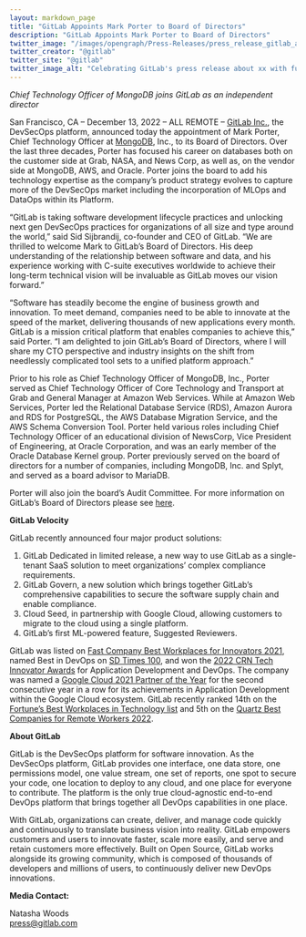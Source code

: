 ```yaml
---
layout: markdown_page
title: "GitLab Appoints Mark Porter to Board of Directors"
description: "GitLab Appoints Mark Porter to Board of Directors"
twitter_image: "/images/opengraph/Press-Releases/press_release_gitlab_appoints_mark_porter_board.png"
twitter_creator: "@gitlab"
twitter_site: "@gitlab"
twitter_image_alt: "Celebrating GitLab's press release about xx with fun emojis"
---
```


_Chief Technology Officer of MongoDB joins GitLab as an independent director_
 
San Francisco, CA – December 13, 2022 – ALL REMOTE – [GitLab Inc.](https://about.gitlab.com/), the DevSecOps platform, announced today the appointment of Mark Porter, Chief Technology Officer at [MongoDB](https://www.MongoDB.com/), Inc., to its Board of Directors. Over the last three decades, Porter has focused his career on databases both on the customer side at Grab, NASA, and News Corp, as well as, on the vendor side at MongoDB, AWS, and Oracle. Porter joins the board to add his technology expertise as the company’s product strategy evolves to capture more of the DevSecOps market including the incorporation of MLOps and DataOps within its Platform.
 
“GitLab is taking software development lifecycle practices and unlocking next gen DevSecOps practices for organizations of all size and type around the world,” said Sid Sijbrandij, co-founder and CEO of GitLab. “We are thrilled to welcome Mark to GitLab’s Board of Directors. His deep understanding of the relationship between software and data, and his experience working with C-suite executives worldwide to achieve their long-term technical vision will be invaluable as GitLab moves our vision forward.”
 
“Software has steadily become the engine of business growth and innovation. To meet demand, companies need to be able to innovate at the speed of the market, delivering thousands of new applications every month. GitLab is a mission critical platform that enables companies to achieve this,” said Porter. “I am delighted to join GitLab’s Board of Directors, where I will share my CTO perspective and industry insights on the shift from needlessly complicated tool sets to a unified platform approach.”
 
Prior to his role as Chief Technology Officer of MongoDB, Inc., Porter served as Chief Technology Officer of Core Technology and Transport at Grab and General Manager at Amazon Web Services. While at Amazon Web Services, Porter led the Relational Database Service (RDS), Amazon Aurora and RDS for PostgreSQL, the AWS Database Migration Service, and the AWS Schema Conversion Tool. Porter held various roles including Chief Technology Officer of an educational division of NewsCorp, Vice President of Engineering, at Oracle Corporation, and was an early member of the Oracle Database Kernel group. Porter previously served on the board of directors for a number of companies, including MongoDB, Inc. and Splyt, and served as a board advisor to MariaDB.
 
Porter will also join the board’s Audit Committee. For more information on GitLab’s Board of Directors please see [here](https://ir.gitlab.com/corporate-governance/board-of-directors-grid).
 
**GitLab Velocity**
 
GitLab recently announced four major product solutions:
 
1. GitLab Dedicated in limited release, a new way to use GitLab as a single-tenant SaaS solution to meet organizations’ complex compliance requirements.
2. GitLab Govern, a new solution which brings together GitLab’s comprehensive capabilities to secure the software supply chain and enable compliance.
3. Cloud Seed, in partnership with Google Cloud, allowing customers to migrate to the cloud using a single platform.
4. GitLab’s first ML-powered feature, Suggested Reviewers.
 
GitLab was listed on [Fast Company Best Workplaces for Innovators 2021](https://www.fastcompany.com/best-workplaces-for-innovators/list), named Best in DevOps on [SD Times 100](https://sdtimes.com/sdtimes-100/2022/best-in-show/devops-2022/), and won the [2022 CRN Tech Innovator Awards](https://www.crn.com/rankings-and-lists/ti2022.htm) for Application Development and DevOps. The company was named a [Google Cloud 2021 Partner of the Year](https://about.gitlab.com/press/releases/2022-06-15-gitlab-wins-2021-google-cloud-technology-partner.HTML) for the second consecutive year in a row for its achievements in Application Development within the Google Cloud ecosystem. GitLab recently ranked 14th on the [Fortune’s Best Workplaces in Technology list](https://www.greatplacetowork.com/best-workplaces/technology/2022?category=small-and-medium)  and 5th on the [Quartz Best Companies for Remote Workers 2022](https://qz.com/list/best-companies-to-work-from-home-2022/large).
 
**About GitLab**
 
GitLab is the DevSecOps platform for software innovation. As the DevSecOps platform, GitLab provides one interface, one data store, one permissions model, one value stream, one set of reports, one spot to secure your code, one location to deploy to any cloud, and one place for everyone to contribute. The platform is the only true cloud-agnostic end-to-end DevOps platform that brings together all DevOps capabilities in one place.
 
With GitLab, organizations can create, deliver, and manage code quickly and continuously to translate business vision into reality. GitLab empowers customers and users to innovate faster, scale more easily, and serve and retain customers more effectively. Built on Open Source, GitLab works alongside its growing community, which is composed of thousands of developers and millions of users, to continuously deliver new DevOps innovations.
 
**Media Contact:**
 
Natasha Woods
<br>
press@gitlab.com
<br>

